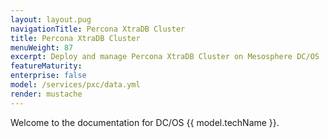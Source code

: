 ```yaml
---
layout: layout.pug
navigationTitle: Percona XtraDB Cluster
title: Percona XtraDB Cluster
menuWeight: 87
excerpt: Deploy and manage Percona XtraDB Cluster on Mesosphere DC/OS
featureMaturity:
enterprise: false
model: /services/pxc/data.yml
render: mustache
---
```


Welcome to the documentation for DC/OS {{ model.techName }}. 
